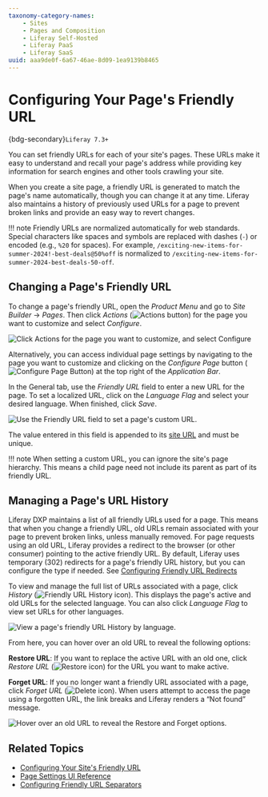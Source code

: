 ```yaml
---
taxonomy-category-names:
    - Sites
    - Pages and Composition
    - Liferay Self-Hosted
    - Liferay PaaS
    - Liferay SaaS
uuid: aaa9de0f-6a67-46ae-8d09-1ea9139b8465
---
```


# Configuring Your Page's Friendly URL

{bdg-secondary}`Liferay 7.3+`

You can set friendly URLs for each of your site's pages. These URLs make it easy to understand and recall your page's address while providing key information for search engines and other tools crawling your site.

When you create a site page, a friendly URL is generated to match the page's name automatically, though you can change it at any time. Liferay also maintains a history of previously used URLs for a page to prevent broken links and provide an easy way to revert changes.

!!! note
    Friendly URLs are normalized automatically for web standards. Special characters like spaces and symbols are replaced with dashes (`-`) or encoded (e.g., `%20` for spaces). For example, `/exciting-new-items-for-summer-2024!-best-deals@50%off` is normalized to `/exciting-new-items-for-summer-2024-best-deals-50-off`.

## Changing a Page's Friendly URL

To change a page's friendly URL, open the *Product Menu* and go to *Site Builder* &rarr; *Pages*. Then click *Actions* (![Actions button](../../../images/icon-staging-bar-options.png)) for the page you want to customize and select *Configure*.

![Click Actions for the page you want to customize, and select Configure](./configuring-your-pages-friendly-url/images/01.png)

Alternatively, you can access individual page settings by navigating to the page you want to customize and clicking on the *Configure Page* button (![Configure Page Button](../../../images/icon-cog.png)) at the top right of the *Application Bar*.

In the General tab, use the *Friendly URL* field to enter a new URL for the page. To set a localized URL, click on the *Language Flag* and select your desired language. When finished, click *Save*.

![Use the Friendly URL field to set a page's custom URL.](./configuring-your-pages-friendly-url/images/02.png)

The value entered in this field is appended to its [site URL](../../site-settings/managing-site-urls/configuring-your-sites-friendly-url.md) and must be unique.

!!! note
    When setting a custom URL, you can ignore the site's page hierarchy. This means a child page need not include its parent as part of its friendly URL.

## Managing a Page's URL History

Liferay DXP maintains a list of all friendly URLs used for a page. This means that when you change a friendly URL, old URLs remain associated with your page to prevent broken links, unless manually removed. For page requests using an old URL, Liferay provides a redirect to the browser (or other consumer) pointing to the active friendly URL. By default, Liferay uses temporary (302) redirects for a page's friendly URL history, but you can configure the type if needed. See [Configuring Friendly URL Redirects](../../site-settings/managing-site-urls/configuring-friendly-url-redirects.md)

To view and manage the full list of URLs associated with a page, click *History* (![Friendly URL History icon](../../../images/icon-history.png)). This displays the page's active and old URLs for the selected language. You can also click *Language Flag* to view set URLs for other languages.

![View a page's friendly URL History by language.](./configuring-your-pages-friendly-url/images/03.png)

From here, you can hover over an old URL to reveal the following options:

**Restore URL**: If you want to replace the active URL with an old one, click *Restore URL* (![Restore icon](../../../images/icon-restore2.png)) for the URL you want to make active.

**Forget URL**: If you no longer want a friendly URL associated with a page, click *Forget URL* (![Delete icon](../../../images/icon-delete.png)). When users attempt to access the page using a forgotten URL, the link breaks and Liferay renders a “Not found” message.

![Hover over an old URL to reveal the Restore and Forget options.](./configuring-your-pages-friendly-url/images/04.png)

## Related Topics

- [Configuring Your Site's Friendly URL](../../site-settings/managing-site-urls/configuring-your-sites-friendly-url.md)
- [Page Settings UI Reference](./page-settings-ui-reference.md)
- [Configuring Friendly URL Separators](../../site-settings/managing-site-urls/configuring-friendly-url-separators.md)

<!--Include Reference to SEO article when finished.-->
